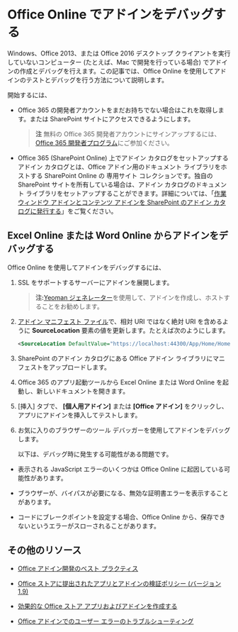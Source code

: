 
# <a name="debug-add-ins-in-office-online"></a>Office Online でアドインをデバッグする


Windows、Office 2013、または Office 2016 デスクトップ クライアントを実行していないコンピューター (たとえば、Mac で開発を行っている場合) でアドインの作成とデバッグを行えます。この記事では、Office Online を使用してアドインのテストとデバッグを行う方法について説明します。 

開始するには、


- Office 365 の開発者アカウントをまだお持ちでない場合はこれを取得します。または SharePoint サイトにアクセスできるようにします。
    
     >**注** 無料の Office 365 開発者アカウントにサインアップするには、[Office 365 開発者プログラム](https://dev.office.com/devprogram)にご参加ください。
     
- Office 365 (SharePoint Online) 上でアドイン カタログをセットアップするアドイン カタログとは、Office アドイン用のドキュメント ライブラリをホストする SharePoint Online の 専用サイト コレクションです。独自の SharePoint サイトを所有している場合は、アドイン カタログのドキュメント ライブラリをセットアップすることができます。詳細については、「[作業ウィンドウ アドインとコンテンツ アドインを SharePoint のアドイン カタログに発行する](../publish/publish-task-pane-and-content-add-ins-to-an-add-in-catalog.md)」をご覧ください。
    

## <a name="debug-your-add-in-from-excel-online-or-word-online"></a>Excel Online または Word Online からアドインをデバッグする

Office Online を使用してアドインをデバッグするには、


1. SSL をサポートするサーバーにアドインを展開します。
    
     >**注:**[Yeoman ジェネレーター](https://github.com/OfficeDev/generator-office)を使用して、アドインを作成し、ホストすることをお勧めします。
     
2. [アドイン マニフェスト ファイル](../overview/add-in-manifests.md)で、相対 URI ではなく絶対 URI を含めるように **SourceLocation** 要素の値を更新します。たとえば次のようにします。
    
    ```xml
    <SourceLocation DefaultValue="https://localhost:44300/App/Home/Home.html" />
    ```
    
3. SharePoint のアドイン カタログにある Office アドイン ライブラリにマニフェストをアップロードします。
    
4. Office 365 のアプリ起動ツールから Excel Online または Word Online を起動し、新しいドキュメントを開きます。
    
5. [挿入] タブで、 **[個人用アドイン]** または **[Office アドイン]** をクリックし、アプリにアドインを挿入してテストします。
    
6. お気に入りのブラウザーのツール デバッガーを使用してアドインをデバッグします。
    
    以下は、デバッグ時に発生する可能性がある問題です。
    
  - 表示される JavaScript エラーのいくつかは Office Online に起因している可能性があります。
    
  - ブラウザーが、バイパスが必要になる、無効な証明書エラーを表示することがあります。
    
  - コードにブレークポイントを設定する場合、Office Online から、保存できないというエラーがスローされることがあります。
    

## <a name="additional-resources"></a>その他のリソース


- [Office アドイン開発のベスト プラクティス](../overview/add-in-development-best-practices.md)
    
- 
  [Office ストアに提出されたアプリとアドインの検証ポリシー (バージョン 1.9)](http://msdn.microsoft.com/library/cd90836a-523e-42f5-ab02-5123cdf9fefe%28Office.15%29.aspx)
    
- 
  [効果的な Office ストア アプリおよびアドインを作成する](http://msdn.microsoft.com/library/c66a6e6b-2e96-458f-8f8c-2a499fe942c9%28Office.15%29.aspx)
    
- [Office アドインでのユーザー エラーのトラブルシューティング](../testing/testing-and-troubleshooting.md)
    
